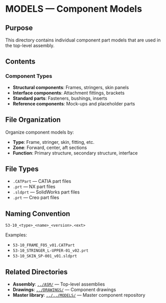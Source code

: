 # MODELS — Component Models

## Purpose

This directory contains individual component part models that are used in the top-level assembly.

## Contents

### Component Types
- **Structural components**: Frames, stringers, skin panels
- **Interface components**: Attachment fittings, brackets
- **Standard parts**: Fasteners, bushings, inserts
- **Reference components**: Mock-ups and placeholder parts

## File Organization

Organize component models by:
- **Type**: Frame, stringer, skin, fitting, etc.
- **Zone**: Forward, center, aft sections
- **Function**: Primary structure, secondary structure, interface

## File Types

- `.CATPart` — CATIA part files
- `.prt` — NX part files
- `.sldprt` — SolidWorks part files
- `.prt` — Creo part files

## Naming Convention

```
53-10_<type>_<name>_<version>.<ext>
```

Examples:
- `53-10_FRAME_F05_v01.CATPart`
- `53-10_STRINGER_L-UPPER-01_v02.prt`
- `53-10_SKIN_SP-001_v01.sldprt`

## Related Directories

- **Assembly**: [`../ASM/`](../ASM/) — Top-level assemblies
- **Drawings**: [`../DRAWINGS/`](../DRAWINGS/) — Component drawings
- **Master library**: [`../../MODELS/`](../../MODELS/) — Master component repository
